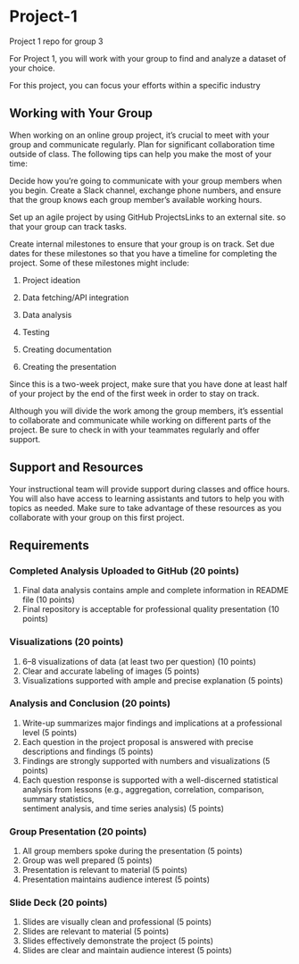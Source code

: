 # Project-1
Project 1 repo for group 3


For Project 1, you will work with your group to find and analyze a dataset of your choice.

For this project, you can focus your efforts within a specific industry


## Working with Your Group
When working on an online group project, it’s crucial to meet with your group and communicate regularly. Plan for significant collaboration time outside of class. The following tips can help you make the most of your time:

Decide how you’re going to communicate with your group members when you begin. Create a Slack channel, exchange phone numbers, and ensure that the group knows each group member’s available working hours.

Set up an agile project by using GitHub ProjectsLinks to an external site. so that your group can track tasks.

Create internal milestones to ensure that your group is on track. Set due dates for these milestones so that you have a timeline for completing the project. Some of these milestones might include:

1. Project ideation

2. Data fetching/API integration

3. Data analysis

4. Testing

5. Creating documentation

6. Creating the presentation

Since this is a two-week project, make sure that you have done at least half of your project by the end of the first week in order to stay on track.

Although you will divide the work among the group members, it’s essential to collaborate and communicate while working on different parts of the project. Be sure to check in with your teammates regularly and offer support.

## Support and Resources
Your instructional team will provide support during classes and office hours. You will also have access to learning assistants and tutors to help you with topics as needed. Make sure to take advantage of these resources as you collaborate with your group on this first project.

## Requirements
### Completed Analysis Uploaded to GitHub (20 points)
1. Final data analysis contains ample and complete information in README file (10 points)
2. Final repository is acceptable for professional quality presentation (10 points)

### Visualizations (20 points)
1. 6–8 visualizations of data (at least two per question) (10 points)
2. Clear and accurate labeling of images (5 points)
3. Visualizations supported with ample and precise explanation (5 points)
   
### Analysis and Conclusion (20 points)
1. Write-up summarizes major findings and implications at a professional level (5 points)
2. Each question in the project proposal is answered with precise descriptions and findings (5 points)
3. Findings are strongly supported with numbers and visualizations (5 points)
4. Each question response is supported with a well-discerned statistical analysis from lessons (e.g., aggregation, correlation, comparison, summary statistics,   
   sentiment analysis, and time series analysis) (5 points)
   
### Group Presentation (20 points)
1. All group members spoke during the presentation (5 points)
2. Group was well prepared (5 points)
3. Presentation is relevant to material (5 points)
4. Presentation maintains audience interest (5 points)

### Slide Deck (20 points)
1. Slides are visually clean and professional (5 points)
2. Slides are relevant to material (5 points)
3. Slides effectively demonstrate the project (5 points)
4. Slides are clear and maintain audience interest (5 points)
